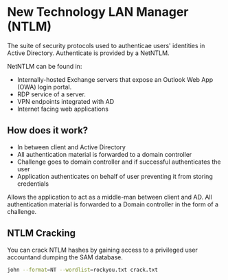 # New Technology LAN Manager (NTLM)
The suite of security protocols used to authenticae users' identities in Active Directory. Authenticate is provided by a NetNTLM. 

NetNTLM can be found in:

- Internally-hosted Exchange servers that expose an Outlook Web App (OWA) login portal.
- RDP service of a server.
- VPN endpoints integrated with AD
- Internet facing web applications 

## How does it work?
- In between client and Active Directory
- All authentication material is forwarded to a domain controller
- Challenge goes to domain controller and if successful authenticates the user
- Application authenticates on behalf of user preventing it from storing credentials

Allows the application to act as a middle-man between client and AD.  All authentication material is forwarded to a Domain controller in the form of a challenge. 

## NTLM Cracking
You can crack NTLM hashes by gaining access to a privileged user accountand dumping the SAM database.

```sh
john --format=NT --wordlist=rockyou.txt crack.txt
```
